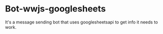 # Bot-wwjs-googlesheets
 It's a message sending bot that uses googlesheetsapi to get info it needs to work.
